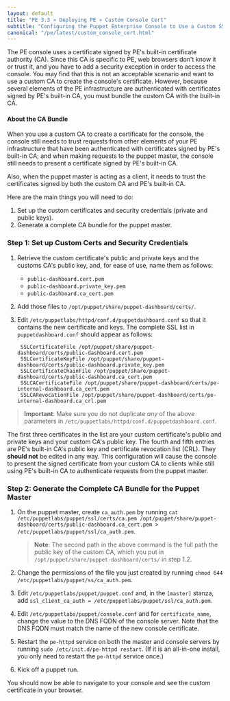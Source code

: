 ```yaml
---
layout: default
title: "PE 3.3 » Deploying PE » Custom Console Cert"
subtitle: "Configuring the Puppet Enterprise Console to Use a Custom SSL Certificate"
canonical: "/pe/latest/custom_console_cert.html"
---
```


The PE console uses a certificate signed by PE's built-in certificate authority (CA). Since this CA is specific to PE, web browsers don't know it or trust it, and you have to add a security exception in order to access the console. You may find that this is not an acceptable scenario and want to use a custom CA to create the console's certificate. However, because several elements of the PE infrastructure are authenticated with certificates signed by PE's built-in CA, you must bundle the custom CA with the built-in CA.

#### About the CA Bundle

When you use a custom CA to create a certificate for the console, the console still needs to trust requests from other elements of your PE infrastructure that have been authenticated with certificates signed by PE's built-in CA; and when making requests to the puppet master, the console still needs to present a certificate signed by PE's built-in CA. 

Also, when the puppet master is acting as a client, it needs to trust the certificates signed by both the custom CA and PE's built-in CA. 

Here are the main things you will need to do: 

1. Set up the custom certificates and security credentials (private and public keys).
2. Generate a complete CA bundle for the puppet master. 

### Step 1: Set up Custom Certs and Security Credentials

1. Retrieve the custom certificate's public and private keys and the customs CA's public key, and, for ease of use, name them as follows:
   
   * `public-dashboard.cert.pem`
   * `public-dashboard.private_key.pem`
   * `public-dashboard.ca_cert.pem` 

2. Add those files to `/opt/puppet/share/puppet-dashboard/certs/`.
3. Edit `/etc/puppetlabs/httpd/conf.d/puppetdashboard.conf` so that it contains the new certificate and keys. The complete SSL list in `puppetdashboard.conf` should appear as follows:

        SSLCertificateFile /opt/puppet/share/puppet-dashboard/certs/public-dashboard.cert.pem
        SSLCertificateKeyFile /opt/puppet/share/puppet-dashboard/certs/public-dashboard.private_key.pem
        SSLCertificateChainFile /opt/puppet/share/puppet-dashboard/certs/public-dashboard.ca_cert.pem
        SSLCACertificateFile /opt/puppet/share/puppet-dashboard/certs/pe-internal-dashboard.ca_cert.pem
        SSLCARevocationFile /opt/puppet/share/puppet-dashboard/certs/pe-internal-dashboard.ca_crl.pem
     
> **Important**: Make sure you do not duplicate *any* of the above parameters in `/etc/puppetlabs/httpd/conf.d/puppetdashboard.conf`. 

The first three certificates in the list are your custom certificate's public and private keys and your custom CA's public key. The fourth and fifth entries are PE's built-in CA's public key and certificate revocation list (CRL). They **should not** be edited in any way. This configuration will cause the console to present the signed certificate from your custom CA to clients while still using PE's built-in CA to authenticate requests from the puppet master. 

### Step 2: Generate the Complete CA Bundle for the Puppet Master 

1. On the puppet master, create `ca_auth.pem` by running `cat /etc/puppetlabs/puppet/ssl/certs/ca.pem /opt/puppet/share/puppet-dashboard/certs/public-dashboard.ca_cert.pem > /etc/puppetlabs/puppet/ssl/ca_auth.pem`.

   > **Note**: The second path in the above command is the full path the public key of the custom CA, which you put in `/opt/puppet/share/puppet-dashboard/certs/` in step 1.2.

2. Change the permissions of the file you just created by running `chmod 644 /etc/puppetlabs/puppet/ss/ca_auth.pem`. 
3. Edit `/etc/puppetlabs/puppet/puppet.conf` and, in the `[master]` stanza, add `ssl_client_ca_auth = /etc/puppetlabs/puppet/ssl/ca_auth.pem`.
4. Edit `/etc/puppetlabs/puppet/console.conf` and for `certificate_name`, change the value to the DNS FQDN of the console server. Note that the DNS FQDN must match the name of the new console certificate. 
5. Restart the `pe-httpd` service on both the master and console servers by running `sudo /etc/init.d/pe-httpd restart`. (If it is an all-in-one install, you only need to restart the `pe-httpd` service once.)
6. Kick off a puppet run. 

You should now be able to navigate to your console and see the custom certificate in your browser. 